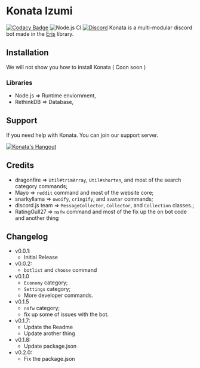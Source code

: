 # Konata Izumi 
[![Codacy Badge](https://api.codacy.com/project/badge/Grade/1ea0d1c93e6a419f92dd09fcd1daf6e0)](https://app.codacy.com/app/RatingGull27/KonataBot?utm_source=github.com&utm_medium=referral&utm_content=RatingGull27/KonataBot&utm_campaign=Badge_Grade_Dashboard)
![Node.js CI](https://github.com/RatingGull27/KonataBot/workflows/Node.js%20CI/badge.svg?branch=master)
[![Discord](https://discordapp.com/api/guilds/627371862023864340/embed.png)](https://discord.gg/buunN3V)
Konata is a multi-modular discord bot made in the [Eris](https://abal.moe/Eris) library.

## Installation
We will not show you how to install Konata ( Coon soon )

### Libraries
* Node.js => Runtime enviornment,
* RethinkDB => Database,

## Support
If you need help with Konata. You can join our support server.

[![Konata's Hangout](https://discordapp.com/api/guilds/627371862023864340/embed.png?style=banner3)](https://discord.gg/buunN3V)

## Credits
* dragonfire => `Util#trimArray`, `Util#shorten`, and most of the search category commands;
* Mayo => `reddit` command and most of the website core;
* snarkyllama => `owoify`, `cringify`, and `avatar` commands;
* discord.js team => `MessageCollector`, `Collector`, and `Collection` classes.;
* RatingGull27 => `nsfw` command and most of the fix up the on bot code and another thing

## Changelog
* v0.0.1:
    * Initial Release
* v0.0.2:
    * `botlist` and `choose` command
* v0.1.0
    * `Economy` category;
    * `Settings` category;
    * More developer commands.
* v0.1.5
   * `nsfw` category;
   * fix up some of issues with the bot.
* v0.1.7:
    * Update the Readme
    * Update arother thing
 * v0.1.8:
    * Update package.json
 * v0.2.0:
    * Fix the package.json

